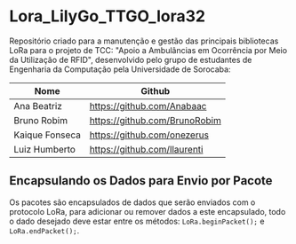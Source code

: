 # Lora_LilyGo_TTGO_lora32
Repositório criado para a manutenção e gestão das principais bibliotecas LoRa para o projeto de TCC: "Apoio a Ambulâncias em Ocorrência por Meio da Utilização de RFID", desenvolvido pelo grupo de estudantes de Engenharia da Computação pela Universidade de Sorocaba:

Nome  | Github
----- | -------
Ana Beatriz | https://github.com/Anabaac
Bruno Robim | https://github.com/BrunoRobim
Kaique Fonseca | https://github.com/onezerus
Luiz Humberto | https://github.com/llaurenti


## Encapsulando os Dados para Envio por Pacote
Os pacotes são encapsulados de dados que serão enviados com o protocolo LoRa, para adicionar ou remover dados a este encapsulado, todo o dado desejado deve estar entre os métodos: ``` LoRa.beginPacket(); ``` e ``` LoRa.endPacket(); ```.